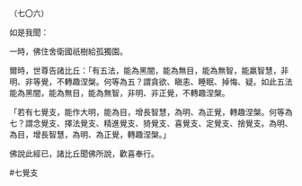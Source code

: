 （七〇六）

如是我聞：

一時，佛住舍衛國祇樹給孤獨園。

爾時，世尊告諸比丘：「有五法，能為黑闇，能為無目，能為無智，能羸智慧，非明、非等覺，不轉趣涅槃。何等為五？謂貪欲、瞋恚、睡眠、掉悔、疑。如此五法能為黑闇，能為無目，能為無智，非明、非正覺，不轉趣涅槃。

「若有七覺支，能作大明，能為目，增長智慧，為明、為正覺，轉趣涅槃。何等為七？謂念覺支、擇法覺支、精進覺支、猗覺支、喜覺支、定覺支、捨覺支。為明、為目，增長智慧，為明、為正覺，轉趣涅槃。」

佛說此經已，諸比丘聞佛所說，歡喜奉行。



#七覺支

